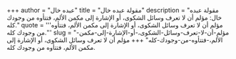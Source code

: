 +++
author = "عبده خال"
title = "مقولة عبده خال"
description = "مقولة عبده خال: مؤلم أن لا تعرف وسائل الشكوى، أو الإشارة إلى مكمن الألم، فتتأوه من وجودك كله."
quote = '''مؤلم أن لا تعرف وسائل الشكوى، أو الإشارة إلى مكمن الألم، فتتأوه من وجودك كله.'''
slug = "مؤلم-أن-لا-تعرف-وسائل-الشكوى،-أو-الإشارة-إلى-مكمن-الألم،-فتتأوه-من-وجودك-كله"
+++
مؤلم أن لا تعرف وسائل الشكوى، أو الإشارة إلى مكمن الألم، فتتأوه من وجودك كله.
